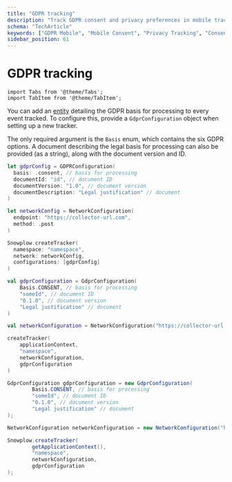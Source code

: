 ```yaml
---
title: "GDPR tracking"
description: "Track GDPR consent and privacy preferences in mobile trackers for compliance analytics."
schema: "TechArticle"
keywords: ["GDPR Mobile", "Mobile Consent", "Privacy Tracking", "Consent Management", "Mobile Privacy", "GDPR Compliance"]
sidebar_position: 61
---
```


# GDPR tracking

```mdx-code-block
import Tabs from '@theme/Tabs';
import TabItem from '@theme/TabItem';
```

You can add an [entity](https://github.com/snowplow/iglu-central/blob/master/schemas/com.snowplowanalytics.snowplow/gdpr/jsonschema/1-0-0) detailing the GDPR basis for processing to every event tracked. To configure this, provide a `GdprConfiguration` object when setting up a new tracker.

The only required argument is the `Basis` enum, which contains the six GDPR options. A document describing the legal basis for processing can also be provided (as a string), along with the document version and ID.

<Tabs groupId="platform" queryString>
  <TabItem value="ios" label="iOS" default>

```swift
let gdprConfig = GDPRConfiguration(
  basis: .consent, // basis for processing
  documentId: "id", // document ID
  documentVersion: "1.0", // document version
  documentDescription: "Legal justification" // document
)

let networkConfig = NetworkConfiguration(
  endpoint: "https://collector-url.com", 
  method: .post
)

Snowplow.createTracker(
  namespace: "namespace", 
  network: networkConfig, 
  configurations: [gdprConfig]
)
```

  </TabItem>
  <TabItem value="android" label="Android (Kotlin)">

```kotlin
val gdprConfiguration = GdprConfiguration(
    Basis.CONSENT, // basis for processing
    "someId", // document ID
    "0.1.0", // document version
    "Legal justification" // document
)

val networkConfiguration = NetworkConfiguration("https://collector-url.com")

createTracker(
    applicationContext,
    "namespace",
    networkConfiguration,
    gdprConfiguration
)
```

  </TabItem>
  <TabItem value="android-java" label="Android (Java)">

```java
GdprConfiguration gdprConfiguration = new GdprConfiguration(
        Basis.CONSENT, // basis for processing
        "someId", // document ID
        "0.1.0", // document version
        "Legal justification" // document
);

NetworkConfiguration networkConfiguration = new NetworkConfiguration("https://collector-url.com");

Snowplow.createTracker(
        getApplicationContext(),
        "namespace",
        networkConfiguration,
        gdprConfiguration
);
```

  </TabItem>
</Tabs>
